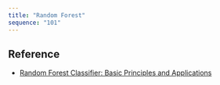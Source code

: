 ```yaml
---
title: "Random Forest"
sequence: "101"
---
```


## Reference

- [Random Forest Classifier: Basic Principles and Applications](https://serokell.io/blog/random-forest-classification)
